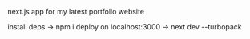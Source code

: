 next.js app for my latest portfolio website

install deps -> npm i
deploy on localhost:3000 -> next dev --turbopack